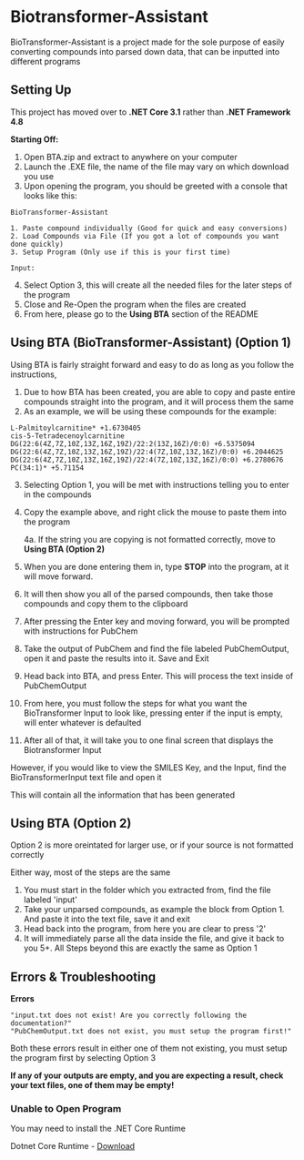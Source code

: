 # Biotransformer-Assistant
BioTransformer-Assistant is a project made for the sole purpose of easily converting compounds into parsed down data, that can be inputted into different programs

## Setting Up
This project has moved over to **.NET Core 3.1** rather than **.NET Framework 4.8**

**Starting Off:**
1. Open BTA.zip and extract to anywhere on your computer
2. Launch the .EXE file, the name of the file may vary on which download you use
3. Upon opening the program, you should be greeted with a console that looks like this:

```
BioTransformer-Assistant

1. Paste compound individually (Good for quick and easy conversions)
2. Load Compounds via File (If you got a lot of compounds you want done quickly)
3. Setup Program (Only use if this is your first time)

Input:
```
4. Select Option 3, this will create all the needed files for the later steps of the program
5. Close and Re-Open the program when the files are created
6. From here, please go to the **Using BTA** section of the README

## Using BTA (BioTransformer-Assistant) (Option 1)
Using BTA is fairly straight forward and easy to do as long as you follow the instructions,
1. Due to how BTA has been created, you are able to copy and paste entire compounds straight into the program, and it will process them the same
2. As an example, we will be using these compounds for the example:
```
L-Palmitoylcarnitine* +1.6730405
cis-5-Tetradecenoylcarnitine
DG(22:6(4Z,7Z,10Z,13Z,16Z,19Z)/22:2(13Z,16Z)/0:0) +6.5375094
DG(22:6(4Z,7Z,10Z,13Z,16Z,19Z)/22:4(7Z,10Z,13Z,16Z)/0:0) +6.2044625
DG(22:6(4Z,7Z,10Z,13Z,16Z,19Z)/22:4(7Z,10Z,13Z,16Z)/0:0) +6.2780676
PC(34:1)* +5.71154
```
3. Selecting Option 1, you will be met with instructions telling you to enter in the compounds
4. Copy the example above, and right click the mouse to paste them into the program

      4a. If the string you are copying is not formatted correctly, move to **Using BTA (Option 2)**
  
6. When you are done entering them in, type **STOP** into the program, at it will move forward.
7. It will then show you all of the parsed compounds, then take those compounds and copy them to the clipboard
8. After pressing the Enter key and moving forward, you will be prompted with instructions for PubChem
9. Take the output of PubChem and find the file labeled PubChemOutput, open it and paste the results into it. Save and Exit
10. Head back into BTA, and press Enter. This will process the text inside of PubChemOutput
11. From here, you must follow the steps for what you want the BioTransformer Input to look like, pressing enter if the input is empty, will enter whatever is defaulted
12. After all of that, it will take you to one final screen that displays the Biotransformer Input

However, if you would like to view the SMILES Key, and the Input, find the BioTransformerInput text file and open it

This will contain all the information that has been generated

## Using BTA (Option 2)
Option 2 is more oreintated for larger use, or if your source is not formatted correctly

Either way, most of the steps are the same
1. You must start in the folder which you extracted from, find the file labeled 'input'
2. Take your unparsed compounds, as example the block from Option 1. And paste it into the text file, save it and exit
3. Head back into the program, from here you are clear to press '2'
4. It will immediately parse all the data inside the file, and give it back to you 
5+. All Steps beyond this are exactly the same as Option 1

## Errors & Troubleshooting
**Errors**

    "input.txt does not exist! Are you correctly following the documentation?"
    "PubChemOutput.txt does not exist, you must setup the program first!"
Both these errors result in either one of them not existing, you must setup the program first by selecting Option 3

**If any of your outputs are empty, and you are expecting a result, check your text files, one of them may be empty!**

### Unable to Open Program
You may need to install the .NET Core Runtime

Dotnet Core Runtime - [Download](https://dotnet.microsoft.com/download/dotnet/thank-you/runtime-3.1.19-windows-x64-installer)


